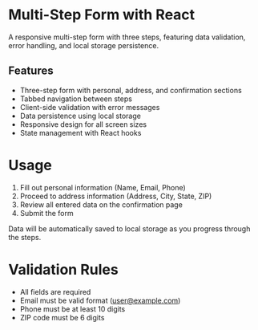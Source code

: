 # Multi-Step Form with React

A responsive multi-step form with three steps, featuring data validation, error handling, and local storage persistence.

## Features

- Three-step form with personal, address, and confirmation sections
- Tabbed navigation between steps
- Client-side validation with error messages
- Data persistence using local storage
- Responsive design for all screen sizes
- State management with React hooks

# Usage
1. Fill out personal information (Name, Email, Phone)
2. Proceed to address information (Address, City, State, ZIP)
3. Review all entered data on the confirmation page
4. Submit the form

Data will be automatically saved to local storage as you progress through the steps.

# Validation Rules

* All fields are required
* Email must be valid format (user@example.com)
* Phone must be at least 10 digits
* ZIP code must be 6 digits
